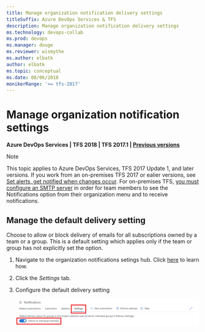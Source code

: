 ```yaml
---
title: Manage organization notification delivery settings
titleSuffix: Azure DevOps Services & TFS 
description: Manage organization notification delivery settings
ms.technology: devops-collab
ms.prod: devops
ms.manager: douge
ms.reviewer: wismythe
ms.author: elbatk
author: elbatk
ms.topic: conceptual
ms.date: 08/06/2018
monikerRange: '>= tfs-2017'
---
```


# Manage organization notification settings

<b>Azure DevOps Services | TFS 2018 | TFS 2017.1 | [Previous versions](../work/track/alerts-and-notifications.md)</b> 

> [!NOTE]  
> This topic applies to Azure DevOps Services, TFS 2017 Update 1, and later versions. If you work from an on-premises TFS 2017 or ealier versions, see [Set alerts, get notified when changes occur](../work/track/alerts-and-notifications.md). For on-premises TFS, [you must configure an SMTP server](/tfs/server/admin/setup-customize-alerts) in order for team members to see the Notifications option from their organization menu and to receive notifications. 

## Manage the default delivery setting
Choose to allow or block delivery of emails for all subscriptions owned by a team or a group. This is a default setting which applies only if the team or group has not explicitly set the option.

1. Navigate to the organization notifications setings hub.  Click [here](navigating-the-ux.md#navigating-to-the-organization-level-notifications-hub) to learn how.
1. Click the *Settings* tab.
1. Configure the default delivery setting

    ![Organization notification settings delivery option](_img/manage-organization-notifications-settings-delivery.png)